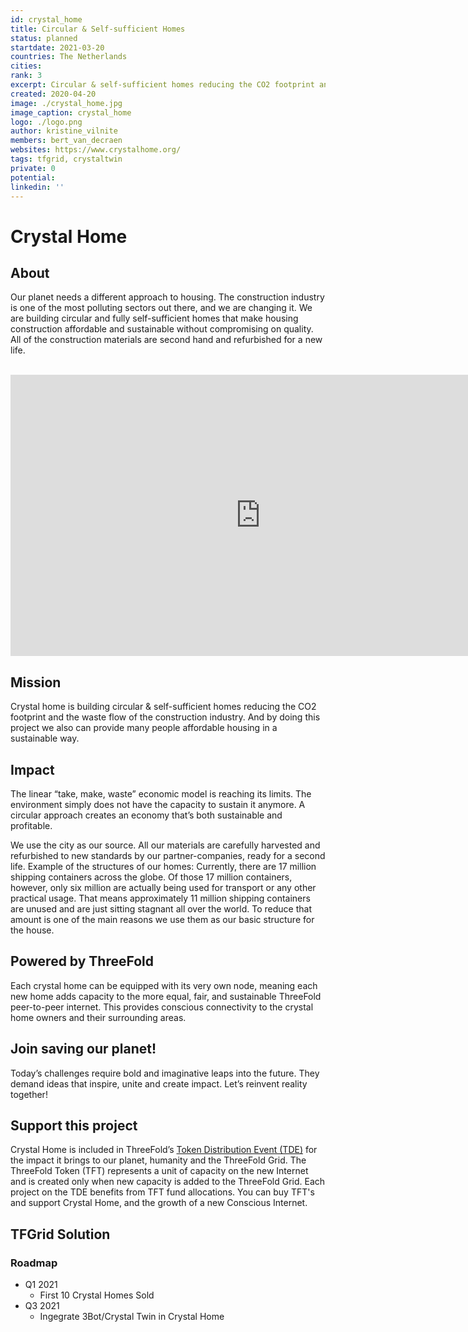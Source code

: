 ```yaml
---
id: crystal_home
title: Circular & Self-sufficient Homes
status: planned
startdate: 2021-03-20
countries: The Netherlands
cities:
rank: 3
excerpt: Circular & self-sufficient homes reducing the CO2 footprint and the waste flow of the construction industry.
created: 2020-04-20
image: ./crystal_home.jpg
image_caption: crystal_home
logo: ./logo.png
author: kristine_vilnite
members: bert_van_decraen
websites: https://www.crystalhome.org/
tags: tfgrid, crystaltwin
private: 0
potential:
linkedin: ''
---
```



# Crystal Home

## About

Our planet needs a different approach to housing. The construction industry is one of the most polluting sectors out there, and we are changing it. We are building circular and fully self-sufficient homes that make housing construction affordable and sustainable without compromising on quality. All of the construction materials are second hand and refurbished for a new life.

<BR>

<iframe src="https://player.vimeo.com/video/432586040" width="800" height="450" frameborder="0" allow="autoplay; fullscreen" allowfullscreen></iframe>

<BR>

## Mission

Crystal home is building circular & self-sufficient homes reducing the CO2 footprint and the waste flow of the construction industry. And by doing this project we also can provide many people affordable housing in a sustainable way.

## Impact

The linear “take, make, waste” economic model is reaching its limits. The environment simply does not have the capacity to sustain it anymore. A circular approach creates an economy that’s both sustainable and profitable.

We use the city as our source. All our materials are carefully harvested and refurbished to new standards by our partner-companies, ready for a second life. Example of the structures of our homes: Currently, there are 17 million shipping containers across the globe. Of those 17 million containers, however, only six million are actually being used for transport or any other practical usage. That means approximately 11 million shipping containers are unused and are just sitting stagnant all over the world. To reduce that amount is one of the main reasons we use them as our basic structure for the house.

## Powered by ThreeFold

Each crystal home can be equipped with its very own node, meaning each new home adds capacity to the more equal, fair, and sustainable ThreeFold peer-to-peer internet. This provides conscious connectivity to the crystal home owners and their surrounding areas.

## Join saving our planet!

Today’s challenges require bold and imaginative leaps into the future. They demand ideas that inspire, unite and create impact. Let’s reinvent reality together!

## Support this project

Crystal Home is included in ThreeFold’s [Token Distribution Event (TDE)](https://wiki.threefold.io/#/tdeoverview)</a> for the impact it brings to our planet, humanity and the ThreeFold Grid.
The ThreeFold Token (TFT) represents a unit of capacity on the new Internet and is created only when new capacity is added to the ThreeFold Grid.
Each project on the TDE benefits from TFT fund allocations. You can buy TFT's and support Crystal Home, and the growth of a new Conscious Internet.

## TFGrid Solution

### Roadmap

- Q1 2021
    - First 10 Crystal Homes Sold
- Q3 2021
    - Ingegrate 3Bot/Crystal Twin in Crystal Home
